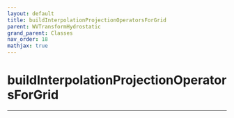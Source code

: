 ```yaml
---
layout: default
title: buildInterpolationProjectionOperatorsForGrid
parent: WVTransformHydrostatic
grand_parent: Classes
nav_order: 18
mathjax: true
---
```


#  buildInterpolationProjectionOperatorsForGrid




---

